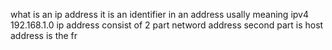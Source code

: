 
what is an ip address 
it is an identifier in an address 
usally meaning ipv4 
192.168.1.0 
ip address consist of 2 part netword address 
second part is host address is the fr